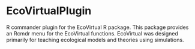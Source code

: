EcoVirtualPlugin
================

R commander plugin for the EcoVirtual R package. This package provides an Rcmdr menu for the EcoVirtual functions. EcoVirtual was designed primarily for teaching ecological models and theories using simulations.
